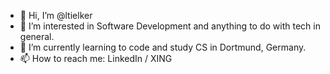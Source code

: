 - 👋 Hi, I’m @ltielker
- 👀 I’m interested in Software Development and anything to do with tech in general.
- 🌱 I’m currently learning to code and study CS in Dortmund, Germany.
- 📫 How to reach me: LinkedIn / XING

<!---
ltielker/ltielker is a ✨ special ✨ repository because its `README.md` (this file) appears on your GitHub profile.
You can click the Preview link to take a look at your changes.
--->
